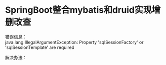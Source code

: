 # SpringBoot整合mybatis和druid实现增删改查



错误信息：         
java.lang.IllegalArgumentException: Property 'sqlSessionFactory' or 'sqlSessionTemplate' are required    

解决办法：      

